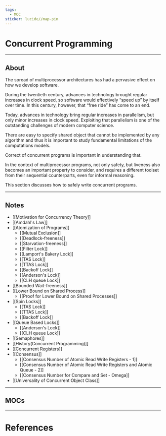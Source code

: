 ```yaml
---
tags:
  - MOC
sticker: lucide//map-pin
---
```

# Concurrent Programming
---
## About

The spread of multiprocessor architectures has had a pervasive effect on how we develop software. 

During the twentieth century, advances in technology brought regular increases in clock speed, so software would effectively “speed up” by itself over time. In this century, however, that “free ride” has come to an end. 

Today, advances in technology bring regular increases in parallelism, but only minor increases in clock speed. Exploiting that parallelism is one of the outstanding challenges of modern computer science. 

There are easy to specify shared object that cannot be implemented by any algorithm and thus it is important to study fundamental limitations of the computations models.

Correct of concurrent programs is important in understanding that.

In the context of multiprocessor programs, not only safety, but liveness also becomes an important property to consider, and requires a different toolset from their sequential counterparts, even for informal reasoning.

This section discusses how to safely write concurrent programs.

--- 
## Notes
- [[Motivation for Concurrency Theory]]
- [[Amdahl's Law]]
- [[Atomization of Programs]]
	- [[Mutual Exclusion]]
	- [[Deadlock-freeness]]
	- [[Starvation-freeness]]
	- [[Filter Lock]]
	- [[Lamport's Bakery Lock]]
	- [[TAS Lock]]
	- [[TTAS Lock]]
	- [[Backoff Lock]]
	- [[Anderson's Lock]]
	- [[CLH queue Lock]]
- [[Bounded Wait-freeness]]
- [[Lower Bound on Shared Process]]
	- [[Proof for Lower Bound on Shared Processes]]
- [[Spin Locks]]
	- [[TAS Lock]]
	- [[TTAS Lock]]
	- [[Backoff Lock]]
- [[Queue Based Locks]]
	- [[Anderson's Lock]]
	- [[CLH queue Lock]]
- [[Semaphores]]
- [[History(Concurrent Programming)]]
- [[Concurrent Registers]]
- [[Consensus]]
	- [[Consensus Number of Atomic Read Write Registers - 1]]
	- [[Consensus Number of Atomic Read Write Registers and Atomic Queue - 2]]
	- [[Consensus Number for Compare and Set - Omega]]
- [[Universality of Concurrent Object Class]]

--- 
## MOCs

---
# References